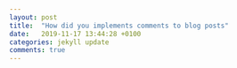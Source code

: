 ```yaml
---
layout: post
title:  "How did you implements comments to blog posts"
date:   2019-11-17 13:44:28 +0100
categories: jekyll update
comments: true
---
```


